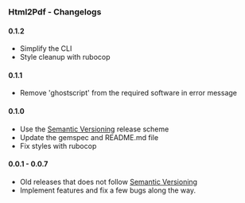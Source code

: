 ### Html2Pdf - Changelogs

#### 0.1.2

- Simplify the CLI
- Style cleanup with rubocop

#### 0.1.1

- Remove 'ghostscript' from the required software in error message

#### 0.1.0

- Use the [Semantic Versioning][] release scheme
- Update the gemspec and README.md file
- Fix styles with rubocop

#### 0.0.1 - 0.0.7

- Old releases that does not follow [Semantic Versioning][]
- Implement features and fix a few bugs along the way.

[agile_utils]: https://github.com/agilecreativity/agile_utils
[code_lister]: https://github.com/agilecreativity/code_lister
[gemnasium]: https://gemnasium.com/agilecreativity/html2pdf
[codeclimate]: https://codeclimate.com/github/agilecreativity/html2pdf
[minitest]: https://github.com/seattlerb/minitest
[Semantic Versioning]: http://semver.org/
